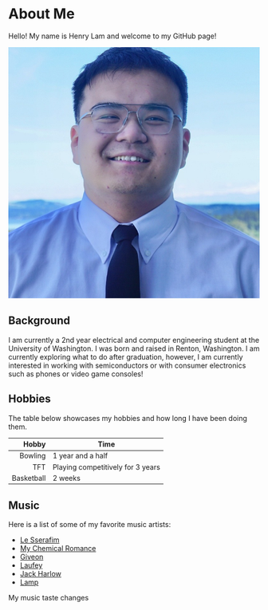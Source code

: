 # About Me

Hello! My name is Henry Lam and welcome to my GitHub page!

![Henry Lam](profepic.jpg "A headshot of me!")

## Background

I am currently a 2nd year electrical and computer engineering student at the University of Washington. I was born and raised in Renton, Washington. I am currently exploring what to do after graduation, however, I am currently interested in working with semiconductors or with consumer electronics such as phones or video game consoles!

## Hobbies

The table below showcases my hobbies and how long I have been doing them.

| Hobby | Time |
|---------:|------------|
| Bowling   | 1 year and a half    |
|  TFT    | Playing competitively for 3 years    |
|  Basketball     |    2 weeks   |

## Music

Here is a list of some of my favorite music artists:

- [Le Sserafim](https://open.spotify.com/artist/4SpbR6yFEvexJuaBpgAU5p?si=2kFl0e1nRqCaYcYCYlDphw)
- [My Chemical Romance](https://open.spotify.com/artist/7FBcuc1gsnv6Y1nwFtNRCb?si=BBVmKho5SFCMaK8d8FbHGA)
- [Giveon](https://open.spotify.com/artist/4fxd5Ee7UefO4CUXgwJ7IP?si=hldcz8tzRSeNDeoPqUTIUg)
- [Laufey](https://open.spotify.com/artist/7gW0r5CkdEUMm42w9XpyZO?si=pZwGkmAeRtKm0CXrj9vicw)
- [Jack Harlow](https://open.spotify.com/artist/2LIk90788K0zvyj2JJVwkJ?si=ReVlOGQ1QvuRt26JFmPzZQ)
- [Lamp](https://open.spotify.com/artist/0rFHElzeddB9ymDjgpBENX?si=5_SbQbqSQwCv0uKFZsNhYw)

My music taste changes 
